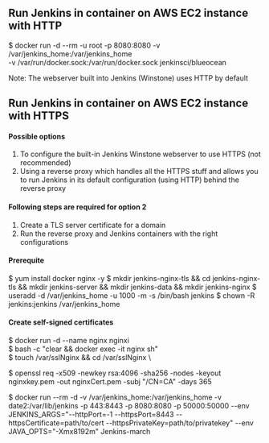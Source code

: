 ## Run Jenkins in container on AWS EC2 instance with HTTP

$ docker run -d --rm -u root -p 8080:8080 -v /var/jenkins_home:/var/jenkins_home \
  -v /var/run/docker.sock:/var/run/docker.sock jenkinsci/blueocean

Note: The webserver built into Jenkins (Winstone) uses HTTP by default

## Run Jenkins in container on AWS EC2 instance with HTTPS

#### Possible options

1. To configure the built-in Jenkins Winstone webserver to use HTTPS (not recommended)
2. Using a reverse proxy which handles all the HTTPS stuff and allows you to run Jenkins in its default configuration (using HTTP) behind the reverse proxy

#### Following steps are required for option 2

1. Create a TLS server certificate for a domain
2. Run the reverse proxy and Jenkins containers with the right configurations

#### Prerequite

$ yum install docker nginx -y
$ mkdir jenkins-nginx-tls && cd jenkins-nginx-tls && mkdir jenkins-server && mkdir jenkins-data && mkdir jenkins-nginx
$ useradd -d /var/jenkins_home -u 1000 -m -s /bin/bash jenkins
$ chown -R jenkins:jenkins /var/jenkins_home

#### Create self-signed certificates

$ docker run -d --name nginx nginxi \
$ bash -c "clear && docker exec -it nginx sh" \
$ touch /var/sslNginx && cd /var/sslNginx \

$ openssl req -x509 -newkey rsa:4096 -sha256 -nodes -keyout nginxkey.pem -out nginxCert.pem -subj "/CN=CA" -days 365

$ docker run --rm -d  -v /var/jenkins_home:/var/jenkins_home -v date2:/var/lib/jenkins -p 443:8443 -p 8080:8080 -p 50000:50000 --env JENKINS_ARGS="--httpPort=-1 --httpsPort=8443 --httpsCertificate=path/to/cert --httpsPrivateKey=path/to/privatekey" --env JAVA_OPTS="-Xmx8192m" Jenkins-march


